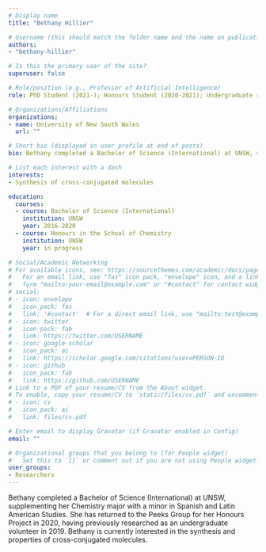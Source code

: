 ```yaml
---
# Display name
title: "Bethany Hillier"

# Username (this should match the folder name and the name on publications)
authors:
- "bethany-hillier"

# Is this the primary user of the site?
superuser: false

# Role/position (e.g., Professor of Artificial Intelligence)
role: PhD Student (2021-); Honours Student (2020-2021); Undergraduate researcher (2019)

# Organizations/Affiliations
organizations:
- name: University of New South Wales
  url: ""

# Short bio (displayed in user profile at end of posts)
bio: Bethany completed a Bachelor of Science (International) at UNSW, supplementing her Chemistry major with a minor in Spanish and Latin American Studies. She has returned to the Peeks Group for her Honours Project in 2020, having previously researched as an undergraduate volunteer in 2019. Bethany is currently interested in the synthesis and properties of cross-conjugated molecules.  

# List each interest with a dash
interests:
- Synthesis of cross-conjugated molecules

education:
  courses:
  - course: Bachelor of Science (International)
    institution: UNSW
    year: 2016-2020
  - course: Honours in the School of Chemistry 
    institution: UNSW
    year: in progress

# Social/Academic Networking
# For available icons, see: https://sourcethemes.com/academic/docs/page-builder/#icons
#   For an email link, use "fas" icon pack, "envelope" icon, and a link in the
#   form "mailto:your-email@example.com" or "#contact" for contact widget.
# social:
# - icon: envelope
#   icon_pack: fas
#   link: '#contact'  # For a direct email link, use "mailto:test@example.org".
# - icon: twitter
#   icon_pack: fab
#   link: https://twitter.com/USERNAME
# - icon: google-scholar
#   icon_pack: ai
#   link: https://scholar.google.com/citations?user=PERSON-ID
# - icon: github
#   icon_pack: fab
#   link: https://github.com/USERNAME
# Link to a PDF of your resume/CV from the About widget.
# To enable, copy your resume/CV to `static/files/cv.pdf` and uncomment the lines below.
# - icon: cv
#   icon_pack: ai
#   link: files/cv.pdf

# Enter email to display Gravatar (if Gravatar enabled in Config)
email: ""

# Organizational groups that you belong to (for People widget)
#   Set this to `[]` or comment out if you are not using People widget.
user_groups:
- Researchers
---
```

Bethany completed a Bachelor of Science (International) at UNSW, supplementing her Chemistry major with a minor in Spanish and Latin American Studies. She has returned to the Peeks Group for her Honours Project in 2020, having previously researched as an undergraduate volunteer in 2019. Bethany is currently interested in the synthesis and properties of cross-conjugated molecules.  
